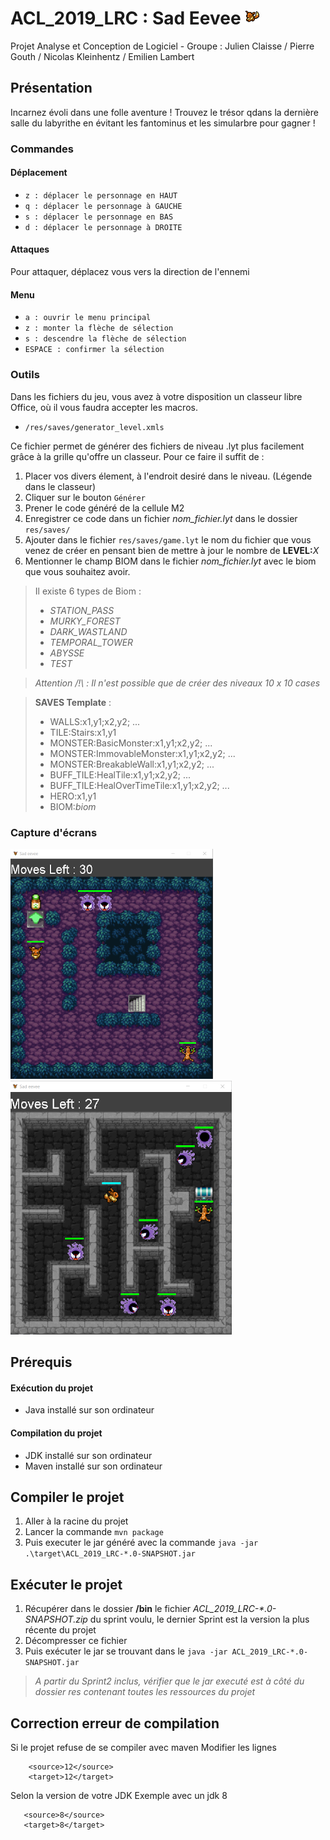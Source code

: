 # ACL_2019_LRC : Sad Eevee ![GitHub Logo](/res/textures/logo.png)
Projet Analyse et Conception de Logiciel - Groupe : Julien Claisse / Pierre Gouth / Nicolas Kleinhentz / Emilien Lambert

## Présentation

Incarnez évoli dans une folle aventure ! Trouvez le trésor qdans la dernière salle du labyrithe en évitant les fantominus et les simularbre pour gagner !

### Commandes

#### Déplacement

- `z : déplacer le personnage en HAUT`
- `q : déplacer le personnage à GAUCHE`
- `s : déplacer le personnage en BAS`
- `d : déplacer le personnage à DROITE`

#### Attaques

Pour attaquer, déplacez vous vers la direction de l'ennemi

#### Menu
- `a : ouvrir le menu principal`
- `z : monter la flèche de sélection`
- `s : descendre la flèche de sélection`
- `ESPACE : confirmer la sélection`

### Outils

Dans les fichiers du jeu, vous avez à votre disposition un classeur libre Office, où il vous faudra accepter les macros.

- `/res/saves/generator_level.xmls`

Ce fichier permet de générer des fichiers de niveau .lyt plus facilement grâce à la grille qu'offre un classeur.
Pour ce faire il suffit de : 

1. Placer vos divers élement, à l'endroit desiré dans le niveau. (Légende dans le classeur)
2. Cliquer sur le bouton `Générer` 
3. Prener le code généré de la cellule M2
4. Enregistrer ce code dans un fichier *nom_fichier.lyt* dans le dossier `res/saves/`
5. Ajouter dans le fichier `res/saves/game.lyt`  le nom du fichier que vous venez de créer en pensant bien de mettre à jour le nombre de __LEVEL:__*X*
6. Mentionner le champ BIOM dans le fichier *nom_fichier.lyt* avec le biom que vous souhaitez avoir.
> Il existe 6 types de Biom :
> - *STATION_PASS*
> - *MURKY_FOREST*
> - *DARK_WASTLAND*
> - *TEMPORAL_TOWER*
> - *ABYSSE*
> - *TEST*

> *Attention /!\ : Il n'est possible que de créer des niveaux 10 x 10 cases*

> **SAVES Template** :
> - WALLS:x1,y1;x2,y2; ...
> - TILE:Stairs:x1,y1
> - MONSTER:BasicMonster:x1,y1;x2,y2; ...
> - MONSTER:ImmovableMonster:x1,y1;x2,y2; ...
> - MONSTER:BreakableWall:x1,y1;x2,y2; ...
> - BUFF_TILE:HealTile:x1,y1;x2,y2; ...
> - BUFF_TILE:HealOverTimeTile:x1,y1;x2,y2; ...
> - HERO:x1,y1
> - BIOM:*biom*


### Capture d'écrans
![GitHub Logo](/img/murky.png)
![GitHub Logo](/img/temporal.png)

## Prérequis
#### Exécution du projet
- Java installé sur son ordinateur
#### Compilation du projet
- JDK installé sur son ordinateur 
- Maven installé sur son ordinateur

## Compiler le projet
1. Aller à la racine du projet
2. Lancer la commande `mvn package`
3. Puis executer le jar généré avec la commande `java -jar .\target\ACL_2019_LRC-*.0-SNAPSHOT.jar`

## Exécuter le projet 
1. Récupérer dans le dossier **/bin** le fichier *ACL_2019_LRC-\*.0-SNAPSHOT.zip* du sprint voulu, le dernier Sprint est la version la plus récente du projet
2. Décompresser ce fichier
3. Puis exécuter le jar se trouvant dans le  `java -jar ACL_2019_LRC-*.0-SNAPSHOT.jar`

> *A partir du Sprint2 inclus, vérifier que le jar executé est à côté du dossier *res* contenant toutes les ressources du projet*

## Correction erreur de compilation
Si le projet refuse de se compiler avec maven
Modifier les lignes 
```    
    <source>12</source>
    <target>12</target>
 ```
 Selon la version de votre JDK
 Exemple avec un jdk 8
 ```    
    <source>8</source>
    <target>8</target>
 ```
 
